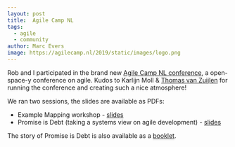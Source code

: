 ```yaml
---
layout: post
title:  Agile Camp NL
tags:
  - agile 
  - community
author: Marc Evers
image: https://agilecamp.nl/2019/static/images/logo.png
---
```


Rob and I participated in the brand new [Agile Camp NL conference](https://agilecamp.nl/), a open-space-y conference on agile. 
Kudos to Karlijn Moll & [Thomas van Zuijlen](https://thomasvanzuijlen.nl/) for running the conference and creating such a nice atmosphere! 

We ran two sessions, the slides are available as PDFs:

- Example Mapping workshop - [slides](/attachments/example-mapping.pdf)
- Promise is Debt (taking a systems view on agile development) - [slides](/attachments/promise-is-debt.pdf)

The story of Promise is Debt is also available as a [booklet](/attachments/ebooks/qwan-systems-book.pdf).
